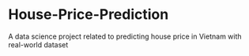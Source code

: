 # House-Price-Prediction
A data science project related to predicting house price in Vietnam with real-world dataset

